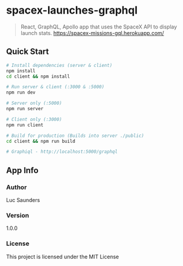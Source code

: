 # spacex-launches-graphql

> React, GraphQL, Apollo app that uses the SpaceX API to display launch stats.
> https://spacex-missions-gql.herokuapp.com/

## Quick Start

```bash
# Install dependencies (server & client)
npm install
cd client && npm install

# Run server & client (:3000 & :5000)
npm run dev

# Server only (:5000)
npm run server

# Client only (:3000)
npm run client

# Build for production (Builds into server ./public)
cd client && npm run build

# Graphiql - http://localhost:5000/graphql
```

## App Info

### Author

Luc Saunders

### Version

1.0.0

### License

This project is licensed under the MIT License
